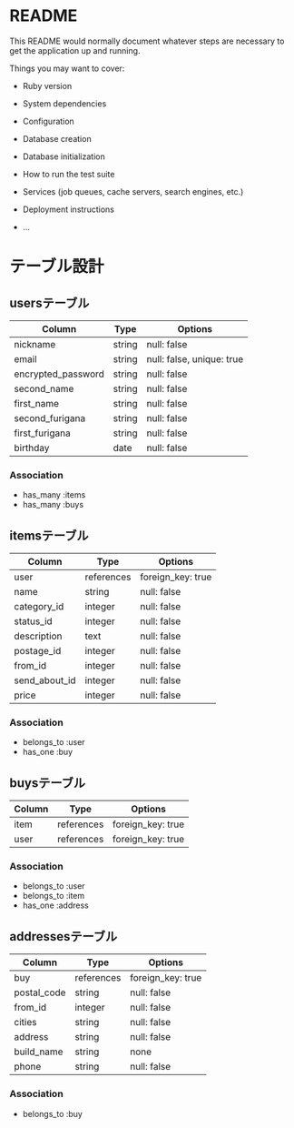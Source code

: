 # README

This README would normally document whatever steps are necessary to get the
application up and running.

Things you may want to cover:

* Ruby version

* System dependencies

* Configuration

* Database creation

* Database initialization

* How to run the test suite

* Services (job queues, cache servers, search engines, etc.)

* Deployment instructions

* ...

# テーブル設計

## usersテーブル
|Column|Type|Options|
|------|----|-------|
|nickname |string |null: false|
|email    |string |null: false, unique: true|
|encrypted_password|string |null: false|
|second_name  |string|null: false|
|first_name   |string|null: false|
|second_furigana|string|null: false|
|first_furigana |string|null: false|
|birthday|date|null: false|

### Association
- has_many :items
- has_many :buys

## itemsテーブル
|Column|Type|Options|
|------|----|-------|
|user|references|foreign_key: true|
|name    |string|null: false|
|category_id|integer|null: false|
|status_id  |integer|null: false|
|description|text   |null: false|
|postage_id |integer|null: false|
|from_id    |integer|null: false|
|send_about_id|integer|null: false|
|price        |integer|null: false|

### Association
- belongs_to :user
- has_one :buy

## buysテーブル
|Column|Type|Options|
|------|----|-------|
|item|references|foreign_key: true|
|user|references|foreign_key: true|

### Association
- belongs_to :user
- belongs_to :item
- has_one :address

## addressesテーブル
|Column|Type|Options|
|------|----|-------|
|buy|references|foreign_key: true|
|postal_code|string |null: false|
|from_id    |integer|null: false|
|cities     |string |null: false|
|address    |string |null: false|
|build_name |string |none|
|phone      |string |null: false|

### Association
- belongs_to :buy
